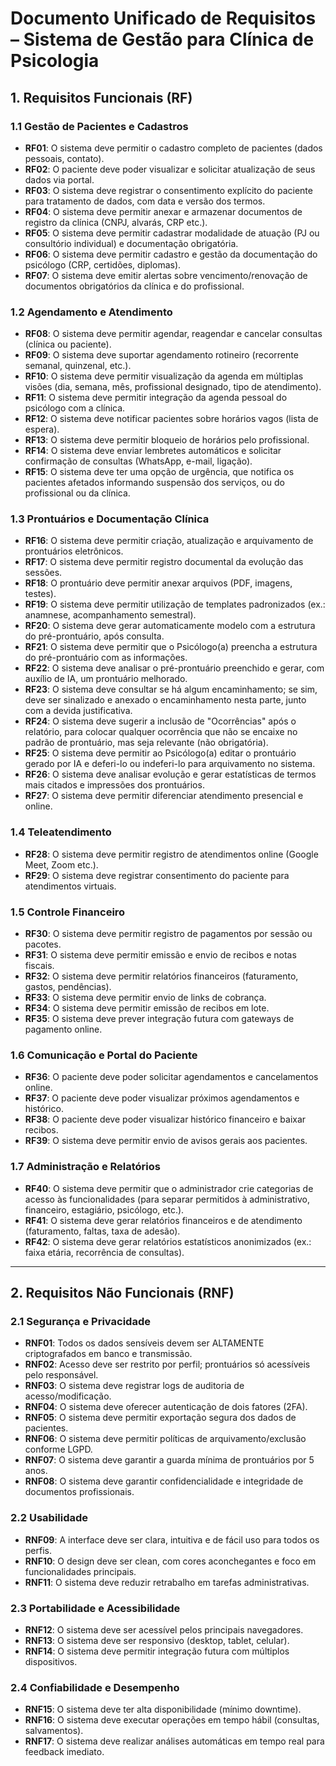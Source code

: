 # Documento Unificado de Requisitos – Sistema de Gestão para Clínica de Psicologia

## 1. Requisitos Funcionais (RF)

### 1.1 Gestão de Pacientes e Cadastros
- **RF01**: O sistema deve permitir o cadastro completo de pacientes (dados pessoais, contato).  
- **RF02**: O paciente deve poder visualizar e solicitar atualização de seus dados via portal.  
- **RF03**: O sistema deve registrar o consentimento explícito do paciente para tratamento de dados, com data e versão dos termos.  
- **RF04**: O sistema deve permitir anexar e armazenar documentos de registro da clínica (CNPJ, alvarás, CRP etc.).  
- **RF05**: O sistema deve permitir cadastrar modalidade de atuação (PJ ou consultório individual) e documentação obrigatória.  
- **RF06**: O sistema deve permitir cadastro e gestão da documentação do psicólogo (CRP, certidões, diplomas).  
- **RF07**: O sistema deve emitir alertas sobre vencimento/renovação de documentos obrigatórios da clínica e do profissional.  

### 1.2 Agendamento e Atendimento
- **RF08**: O sistema deve permitir agendar, reagendar e cancelar consultas (clínica ou paciente).  
- **RF09**: O sistema deve suportar agendamento rotineiro (recorrente semanal, quinzenal, etc.).  
- **RF10**: O sistema deve permitir visualização da agenda em múltiplas visões (dia, semana, mês, profissional designado, tipo de atendimento).  
- **RF11**: O sistema deve permitir integração da agenda pessoal do psicólogo com a clínica.  
- **RF12**: O sistema deve notificar pacientes sobre horários vagos (lista de espera).  
- **RF13**: O sistema deve permitir bloqueio de horários pelo profissional.  
- **RF14**: O sistema deve enviar lembretes automáticos e solicitar confirmação de consultas (WhatsApp, e-mail, ligação).  
- **RF15**: O sistema deve ter uma opção de urgência, que notifica os pacientes afetados informando suspensão dos serviços, ou do profissional ou da clínica.  

### 1.3 Prontuários e Documentação Clínica
- **RF16**: O sistema deve permitir criação, atualização e arquivamento de prontuários eletrônicos.  
- **RF17**: O sistema deve permitir registro documental da evolução das sessões.  
- **RF18**: O prontuário deve permitir anexar arquivos (PDF, imagens, testes).  
- **RF19**: O sistema deve permitir utilização de templates padronizados (ex.: anamnese, acompanhamento semestral).  
- **RF20**: O sistema deve gerar automaticamente modelo com a estrutura do pré-prontuário, após consulta.  
- **RF21**: O sistema deve permitir que o Psicólogo(a) preencha a estrutura do pré-prontuário com as informações.  
- **RF22**: O sistema deve analisar o pré-prontuário preenchido e gerar, com auxílio de IA, um prontuário melhorado.  
- **RF23**: O sistema deve consultar se há algum encaminhamento; se sim, deve ser sinalizado e anexado o encaminhamento nesta parte, junto com a devida justificativa.  
- **RF24**: O sistema deve sugerir a inclusão de "Ocorrências" após o relatório, para colocar qualquer ocorrência que não se encaixe no padrão de prontuário, mas seja relevante (não obrigatória).  
- **RF25**: O sistema deve permitir ao Psicólogo(a) editar o prontuário gerado por IA e deferi-lo ou indeferi-lo para arquivamento no sistema.  
- **RF26**: O sistema deve analisar evolução e gerar estatísticas de termos mais citados e impressões dos prontuários.  
- **RF27**: O sistema deve permitir diferenciar atendimento presencial e online.  

### 1.4 Teleatendimento
- **RF28**: O sistema deve permitir registro de atendimentos online (Google Meet, Zoom etc.).  
- **RF29**: O sistema deve registrar consentimento do paciente para atendimentos virtuais.  

### 1.5 Controle Financeiro
- **RF30**: O sistema deve permitir registro de pagamentos por sessão ou pacotes.  
- **RF31**: O sistema deve permitir emissão e envio de recibos e notas fiscais.  
- **RF32**: O sistema deve permitir relatórios financeiros (faturamento, gastos, pendências).  
- **RF33**: O sistema deve permitir envio de links de cobrança.  
- **RF34**: O sistema deve permitir emissão de recibos em lote.  
- **RF35**: O sistema deve prever integração futura com gateways de pagamento online.  

### 1.6 Comunicação e Portal do Paciente
- **RF36**: O paciente deve poder solicitar agendamentos e cancelamentos online.  
- **RF37**: O paciente deve poder visualizar próximos agendamentos e histórico.  
- **RF38**: O paciente deve poder visualizar histórico financeiro e baixar recibos.  
- **RF39**: O sistema deve permitir envio de avisos gerais aos pacientes.  

### 1.7 Administração e Relatórios
- **RF40**: O sistema deve permitir que o administrador crie categorias de acesso às funcionalidades (para separar permitidos à administrativo, financeiro, estagiário, psicólogo, etc.).  
- **RF41**: O sistema deve gerar relatórios financeiros e de atendimento (faturamento, faltas, taxa de adesão).  
- **RF42**: O sistema deve gerar relatórios estatísticos anonimizados (ex.: faixa etária, recorrência de consultas).  

---

## 2. Requisitos Não Funcionais (RNF)

### 2.1 Segurança e Privacidade
- **RNF01**: Todos os dados sensíveis devem ser ALTAMENTE criptografados em banco e transmissão.  
- **RNF02**: Acesso deve ser restrito por perfil; prontuários só acessíveis pelo responsável.  
- **RNF03**: O sistema deve registrar logs de auditoria de acesso/modificação.  
- **RNF04**: O sistema deve oferecer autenticação de dois fatores (2FA).  
- **RNF05**: O sistema deve permitir exportação segura dos dados de pacientes.  
- **RNF06**: O sistema deve permitir políticas de arquivamento/exclusão conforme LGPD.  
- **RNF07**: O sistema deve garantir a guarda mínima de prontuários por 5 anos.  
- **RNF08**: O sistema deve garantir confidencialidade e integridade de documentos profissionais.  

### 2.2 Usabilidade
- **RNF09**: A interface deve ser clara, intuitiva e de fácil uso para todos os perfis.  
- **RNF10**: O design deve ser clean, com cores aconchegantes e foco em funcionalidades principais.  
- **RNF11**: O sistema deve reduzir retrabalho em tarefas administrativas.  

### 2.3 Portabilidade e Acessibilidade
- **RNF12**: O sistema deve ser acessível pelos principais navegadores.  
- **RNF13**: O sistema deve ser responsivo (desktop, tablet, celular).  
- **RNF14**: O sistema deve permitir integração futura com múltiplos dispositivos.  

### 2.4 Confiabilidade e Desempenho
- **RNF15**: O sistema deve ter alta disponibilidade (mínimo downtime).  
- **RNF16**: O sistema deve executar operações em tempo hábil (consultas, salvamentos).  
- **RNF17**: O sistema deve realizar análises automáticas em tempo real para feedback imediato.  
```
